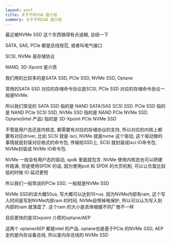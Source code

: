 ```yaml
---
layout: post
title: 关于不同SSD 盘介绍
summary: 关于不同SSD 盘介绍
---
```


最近被NVMe SSD 这个东西搞得有点迷糊, 总结一下

SATA, SAS, PCIe 都是总线规范, 或者叫电气接口

SCSI, NVMe 是存储协议

NAND, 3D-Xpoint 是介质

我们用的比较多的是SATA SSD, PCIe SSD, NVMe SSD, Optane

常用的SATA SSD 对应的存储命令协议是SCSI, PCIe SSD 对应的存储命令协议一般是NVMe.

所以我们常说的 SATA SSD 指的是 NAND SATA/SAS SCSI SSD. PCIe SSD 指的是 NAND PCIe SCSI SSD, NVMe SSD 指的是 NAND PCIe NVMe SSD.  Optane(Intel 产品) 指的是 3D-Xpoint PCIe NVMe SSD

不管是用户态还是内核态, 都需要有对应的存储协议的支持, 所以对应的内核上都要有对应driver, 比如 SCSI 就是 isci, NVMe 就是nvme 这个驱动, 这个驱动做的事情就是封装对应格式的命令包, 传输给SSD上, SCSI 就封装成isci IO命令包, NVMe封装成 NVMe IO命令包. 

NVMe 一般会有用户态的驱动, spdk 里面就包含. NVMe 使用内核态也可以把硬件跑满, 但是使用SPDK 的话, 因为使用poll 和 SPDK 的大页机制, 可以让负载比较低的时候 IO 延迟更短

所以我们一般常说的PCIe SSD, 一般就是NVMe SSD


NVMe SSD的读大概50us, 写大概可以达到10+us. 因为NVMe内部有ram, 这个写入时间是写到NVMe内部ram 的时间, NVMe自带掉电保护, 所以可以认为写入到内部的ram 就落盘了. 这个ram 的大小是具体根据不同厂商不一样

目前更快的是3Dxpoint 介质的optane/AEP

这两个 optane/AEP 都是intel 的产品. optane也是基于PCIe 的NVMe SSD, AEP 走的是内存设备总线, 所以是内存总线的 NVMe SSD

